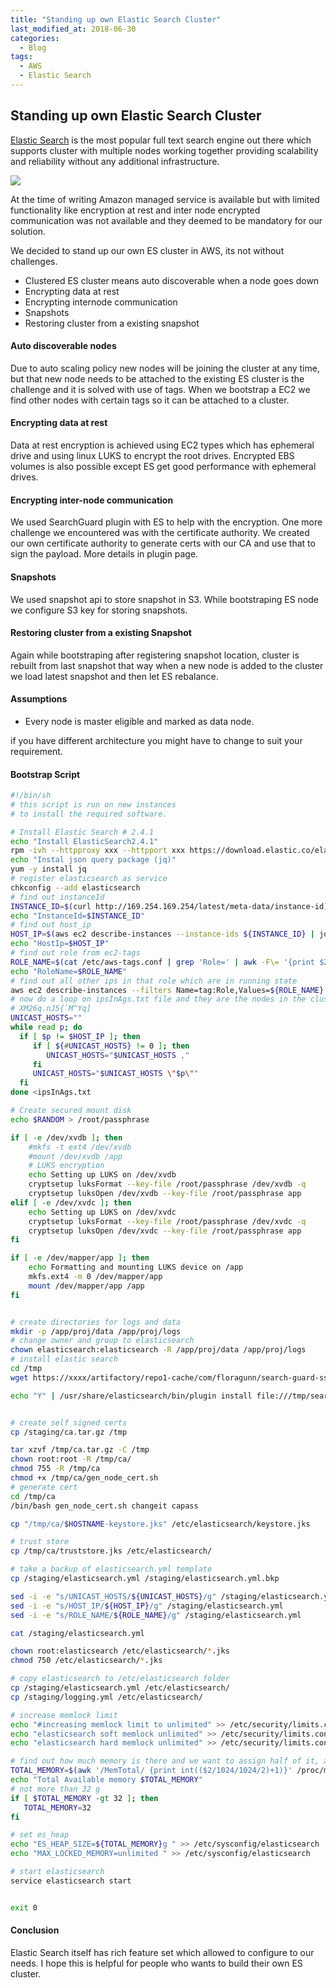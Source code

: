 ```yaml
---
title: "Standing up own Elastic Search Cluster"
last_modified_at: 2018-06-30
categories:
  - Blog
tags:
  - AWS
  - Elastic Search
---
```

## Standing up own Elastic Search Cluster
[Elastic Search](elastic.co) is the most popular full text search engine out there which supports cluster with multiple nodes working together providing scalability and reliability without any additional infrastructure.

![](/_site/assets/images/elastic/logo.png)

At the time of writing Amazon managed service is available but with limited functionality like encryption at rest and inter node encrypted communication was not available and they deemed to be mandatory for our solution.

We decided to stand up our own ES cluster in AWS, its not without challenges.

- Clustered ES cluster means auto discoverable when a node goes down
- Encrypting data at rest
- Encrypting internode communication
- Snapshots
- Restoring cluster from a existing snapshot

#### Auto discoverable nodes
Due to auto scaling policy new nodes will be joining the cluster at any time, but that new node needs to be attached to the existing ES cluster is the challenge and it is solved with use of tags.
When we bootstrap a EC2 we find other nodes with certain tags so it can be attached to a cluster.
#### Encrypting data at rest
Data at rest encryption is achieved using EC2 types which has ephemeral drive and using linux LUKS to encrypt the root drives. Encrypted EBS volumes is also possible except ES get good performance with ephemeral drives.
#### Encrypting inter-node communication
We used SearchGuard plugin with ES to help with the encryption. One more challenge we encountered was with the certificate authority. We created our own certificate authority to generate certs with our CA and use that to sign the payload. More details in plugin page.
#### Snapshots
We used snapshot api to store snapshot in S3. While bootstraping ES node we configure S3 key for storing snapshots.
#### Restoring cluster from a existing Snapshot
Again while bootstraping after registering snapshot location, cluster is rebuilt from last snapshot that way when a new node is added to the cluster we load latest snapshot and then let ES rebalance.
#### Assumptions
- Every node is master eligible and marked as data node.
  
if you have different architecture you might have to change to suit your requirement.

#### Bootstrap Script


``` bash
#!/bin/sh
# this script is run on new instances
# to install the required software.

# Install Elastic Search # 2.4.1 
echo "Install ElasticSearch2.4.1"
rpm -ivh --httpproxy xxx --httpport xxx https://download.elastic.co/elasticsearch/release/org/elasticsearch/distribution/rpm/elasticsearch/2.4.1/elasticsearch-2.4.1.rpm
echo "Instal json query package (jq)"
yum -y install jq
# register elasticsearch as service
chkconfig --add elasticsearch
# find out instanceId
INSTANCE_ID=$(curl http://169.254.169.254/latest/meta-data/instance-id)
echo "InstanceId=$INSTANCE_ID"
# find out host_ip
HOST_IP=$(aws ec2 describe-instances --instance-ids ${INSTANCE_ID} | jq .Reservations[].Instances[].PrivateIpAddress | tr -d '"')
echo "HostIp=$HOST_IP"
# find out role from ec2-tags
ROLE_NAME=$(cat /etc/aws-tags.conf | grep 'Role=' | awk -F\= '{print $2}')
echo "RoleName=$ROLE_NAME"
# find out all other ips in that role which are in running state
aws ec2 describe-instances --filters Name=tag:Role,Values=${ROLE_NAME} | jq '.Reservations[].Instances[] | {status: .State.Name, IP: .PrivateIpAddress} | select(.status == "running") | .IP' | tr -d '"' >> ipsInAgs.txt
# now do a loop on ipsInAgs.txt file and they are the nodes in the cluster.
# XM26q.nJ5{`M^Yq] 
UNICAST_HOSTS=""
while read p; do
  if [ $p != $HOST_IP ]; then
     if [ ${#UNICAST_HOSTS} != 0 ]; then
        UNICAST_HOSTS="$UNICAST_HOSTS ," 
     fi 
     UNICAST_HOSTS="$UNICAST_HOSTS \"$p\"" 
  fi  
done <ipsInAgs.txt

# Create secured mount disk 
echo $RANDOM > /root/passphrase

if [ -e /dev/xvdb ]; then
    #mkfs -t ext4 /dev/xvdb
    #mount /dev/xvdb /app
    # LUKS encryption
    echo Setting up LUKS on /dev/xvdb
    cryptsetup luksFormat --key-file /root/passphrase /dev/xvdb -q
    cryptsetup luksOpen /dev/xvdb --key-file /root/passphrase app
elif [ -e /dev/xvdc ]; then
    echo Setting up LUKS on /dev/xvdc
    cryptsetup luksFormat --key-file /root/passphrase /dev/xvdc -q
    cryptsetup luksOpen /dev/xvdc --key-file /root/passphrase app
fi

if [ -e /dev/mapper/app ]; then
    echo Formatting and mounting LUKS device on /app
    mkfs.ext4 -m 0 /dev/mapper/app
    mount /dev/mapper/app /app
fi


# create directories for logs and data
mkdir -p /app/proj/data /app/proj/logs
# change owner and group to elasticsearch 
chown elasticsearch:elasticsearch -R /app/proj/data /app/proj/logs
# install elastic search
cd /tmp
wget https://xxxx/artifactory/repo1-cache/com/floragunn/search-guard-ssl/2.4.1.16/search-guard-ssl-2.4.1.16.zip

echo "Y" | /usr/share/elasticsearch/bin/plugin install file:///tmp/search-guard-ssl-2.4.1.16.zip


# create self signed certs
cp /staging/ca.tar.gz /tmp

tar xzvf /tmp/ca.tar.gz -C /tmp
chown root:root -R /tmp/ca/
chmod 755 -R /tmp/ca
chmod +x /tmp/ca/gen_node_cert.sh
# generate cert
cd /tmp/ca
/bin/bash gen_node_cert.sh changeit capass

cp "/tmp/ca/$HOSTNAME-keystore.jks" /etc/elasticsearch/keystore.jks

# trust store
cp /tmp/ca/truststore.jks /etc/elasticsearch/

# take a backup of elasticsearch.yml template
cp /staging/elasticsearch.yml /staging/elasticsearch.yml.bkp

sed -i -e "s/UNICAST_HOSTS/${UNICAST_HOSTS}/g" /staging/elasticsearch.yml
sed -i -e "s/HOST_IP/${HOST_IP}/g" /staging/elasticsearch.yml
sed -i -e "s/ROLE_NAME/${ROLE_NAME}/g" /staging/elasticsearch.yml

cat /staging/elasticsearch.yml

chown root:elasticsearch /etc/elasticsearch/*.jks
chmod 750 /etc/elasticsearch/*.jks

# copy elasticsearch to /etc/elasticsearch folder
cp /staging/elasticsearch.yml /etc/elasticsearch/
cp /staging/logging.yml /etc/elasticsearch/

# increase memlock limit 
echo "#increasing memlock limit to unlimited" >> /etc/security/limits.conf
echo "elasticsearch soft memlock unlimited" >> /etc/security/limits.conf
echo "elasticsearch hard memlock unlimited" >> /etc/security/limits.conf

# find out how much memory is there and we want to assign half of it, and not more than 32g
TOTAL_MEMORY=$(awk '/MemTotal/ {print int(($2/1024/1024/2)+1)}' /proc/meminfo)
echo "Total Available memory $TOTAL_MEMORY"
# not more than 32 g
if [ $TOTAL_MEMORY -gt 32 ]; then
   TOTAL_MEMORY=32
fi

# set es_heap
echo "ES_HEAP_SIZE=${TOTAL_MEMORY}g " >> /etc/sysconfig/elasticsearch
echo "MAX_LOCKED_MEMORY=unlimited " >> /etc/sysconfig/elasticsearch

# start elasticsearch
service elasticsearch start


exit 0
```
#### Conclusion
Elastic Search itself has rich feature set which allowed to configure to our needs. I hope this is helpful for people who wants to build their own ES cluster.
